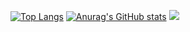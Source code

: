 [![Top Langs](https://github-readme-stats.vercel.app/api/top-langs/?username=lldscc&layout=compact)](https://github.com/lldscc?tab=repositories)
[![Anurag's GitHub stats](https://github-readme-stats.vercel.app/api?username=lldscc)](https://github.com/lldscc?tab=repositories)
[![](https://cdn.jsdelivr.net/gh/lldscc/imageBed/githubImage/20240514/bg.svg)](https://blog.llds.cc/)
